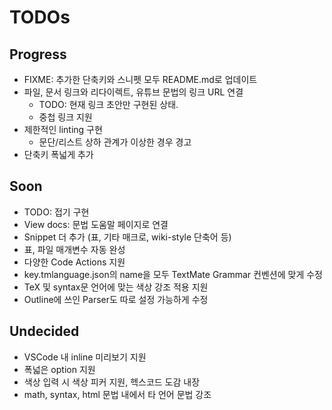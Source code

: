 # TODOs

## Progress

- FIXME: 추가한 단축키와 스니펫 모두 README.md로 업데이트
- 파일, 문서 링크와 리다이렉트, 유튜브 문법의 링크 URL 연결
  - TODO: 현재 링크 초안만 구현된 상태.
  - 중첩 링크 지원
- 제한적인 linting 구현
  - 문단/리스트 상하 관계가 이상한 경우 경고
- 단축키 폭넓게 추가

## Soon

- TODO: 접기 구현
- View docs: 문법 도움말 페이지로 연결
- Snippet 더 추가 (표, 기타 매크로, wiki-style 단축어 등)
- 표, 파일 매개변수 자동 완성
- 다양한 Code Actions 지원
- key.tmlanguage.json의 name을 모두 TextMate Grammar 컨벤션에 맞게 수정
- TeX 및 syntax문 언어에 맞는 색상 강조 적용 지원
- Outline에 쓰인 Parser도 따로 설정 가능하게 수정

## Undecided

- VSCode 내 inline 미리보기 지원
- 폭넓은 option 지원
- 색상 입력 시 색상 피커 지원, 헥스코드 도감 내장
- math, syntax, html 문법 내에서 타 언어 문법 강조
